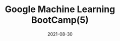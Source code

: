 ---
title: "Google Machine Learning BootCamp(5)"
excerpt: "[Course 2] Improving Deep Neural Networks: Hyperparameter Tuning, Regularization and Optimization - Practical Aspects of Deep Learning
"

categories:
  - 'ml'
tags:
  - 'data_science'
  - 'ml'
  - 'dl'

toc: true
toc_sticky: true
sidebar:
  nav: docs
date: 2021-08-30
---